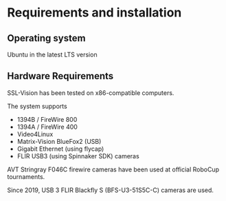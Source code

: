 # Requirements and installation

## Operating system
Ubuntu in the latest LTS version

## Hardware Requirements
SSL-Vision has been tested on x86-compatible computers.

The system supports
- 1394B / FireWire 800
- 1394A / FireWire 400
- Video4Linux
- Matrix-Vision BlueFox2 (USB)
- Gigabit Ethernet (using flycap)
- FLIR USB3 (using Spinnaker SDK) cameras

AVT Stringray F046C firewire cameras have been used at official RoboCup tournaments.

Since 2019, USB 3 FLIR Blackfly S (BFS-U3-51S5C-C) cameras are used.

